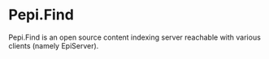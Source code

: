 # Pepi.Find
Pepi.Find is an open source content indexing server reachable with various clients (namely EpiServer).
